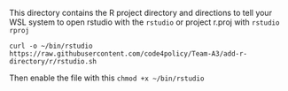 This directory contains the R project directory and directions to tell your WSL system to open rstudio with the `rstudio` or project r.proj with `rstudio rproj`

`curl -o ~/bin/rstudio https://raw.githubusercontent.com/code4policy/Team-A3/add-r-directory/r/rstudio.sh`



Then enable the file with this 
`chmod +x ~/bin/rstudio`
